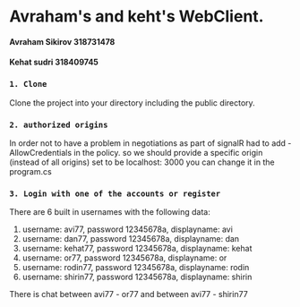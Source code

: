 # Avraham's and keht's WebClient.
#### Avraham Sikirov 318731478
#### Kehat sudri 318409745

### `1. Clone`

Clone the project into your directory including the public directory.

### `2. authorized origins`

In order not to have a problem in negotiations as part of signalR had to add - AllowCredentials in the policy. so we should provide a specific origin (instead of all origins) set to be localhost: 3000 you can change it in the program.cs

### `3. Login with one of the accounts or register`

There are 6 built in usernames with the following data:
1. username: avi77, password 12345678a, displayname: avi
2. username: dan77, password 12345678a, displayname: dan
3. username: kehat77, password 12345678a, displayname: kehat
5. username: or77, password 12345678a, displayname: or
5. username: rodin77, password 12345678a, displayname: rodin
6. username: shirin77, password 12345678a, displayname: shirin

There is chat between avi77 - or77 
and between avi77 - shirin77

